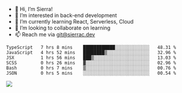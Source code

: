 - 👋 Hi, I’m Sierra!
- 👀 I’m interested in back-end development
- 🌱 I’m currently learning React, Serverless, Cloud
- 💞️ I’m looking to collaborate on learning
- 📫 Reach me via git@sierrac.dev

<!--START_SECTION:waka-->

```text
TypeScript   7 hrs 8 mins    ████████████░░░░░░░░░░░░░   48.31 %
JavaScript   4 hrs 52 mins   ████████▒░░░░░░░░░░░░░░░░   32.96 %
JSX          1 hrs 56 mins   ███▒░░░░░░░░░░░░░░░░░░░░░   13.03 %
SCSS         0 hrs 26 mins   ▓░░░░░░░░░░░░░░░░░░░░░░░░   02.96 %
Bash         0 hrs 7 mins    ▒░░░░░░░░░░░░░░░░░░░░░░░░   00.76 %
JSON         0 hrs 5 mins    ░░░░░░░░░░░░░░░░░░░░░░░░░   00.54 %
```

<!--END_SECTION:waka-->


![](https://hit.yhype.me/github/profile?user_id=7351311)
